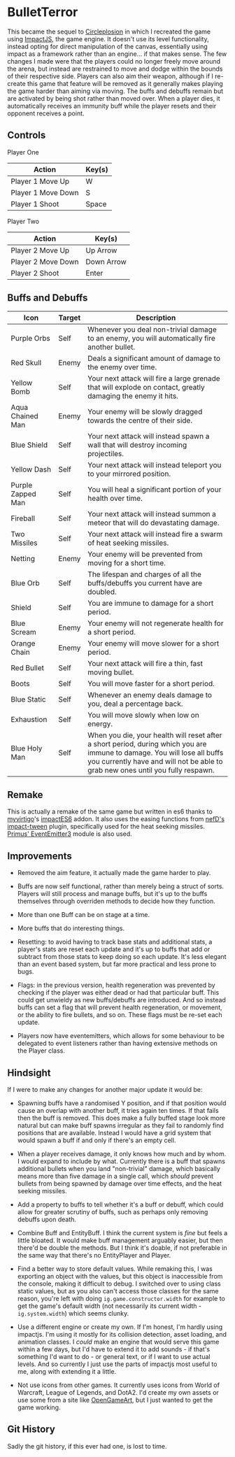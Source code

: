 # BulletTerror

This became the sequel to [Circleplosion](https://github.com/Protonull/Circleplosion) in which I recreated the game using [ImpactJS](https://impactjs.com/), the game engine. It doesn't use its level functionality, instead opting for direct manipulation of the canvas, essentially using impact as a framework rather than an engine… if that makes sense. The few changes I made were that the players could no longer freely move around the arena, but instead are restrained to move and dodge within the bounds of their respective side. Players can also aim their weapon, although if I re-create this game that feature will be removed as it generally makes playing the game harder than aiming via moving. The buffs and debuffs remain but are activated by being shot rather than moved over. When a player dies, it automatically receives an immunity buff while the player resets and their opponent receives a point.

## Controls

Player One

Action | Key(s)
----|----
Player 1 Move Up | W
Player 1 Move Down | S
Player 1 Shoot | Space

Player Two

Action | Key(s)
----|----
Player 2 Move Up | Up Arrow
Player 2 Move Down | Down Arrow
Player 2 Shoot | Enter

## Buffs and Debuffs

Icon | Target | Description
----|----|----
Purple Orbs | Self | Whenever you deal non-trivial damage to an enemy, you will automatically fire another bullet.
Red Skull | Enemy | Deals a significant amount of damage to the enemy over time.
Yellow Bomb | Self | Your next attack will fire a large grenade that will explode on contact, greatly damaging the enemy it hits.
Aqua Chained Man | Enemy | Your enemy will be slowly dragged towards the centre of their side.
Blue Shield | Self | Your next attack will instead spawn a wall that will destroy incoming projectiles.
Yellow Dash | Self | Your next attack will instead teleport you to your mirrored position.
Purple Zapped Man | Self | You will heal a significant portion of your health over time.
Fireball | Self | Your next attack will instead summon a meteor that will do devastating damage.
Two Missiles | Self | Your next attack will instead fire a swarm of heat seeking missiles.
Netting | Enemy | Your enemy will be prevented from moving for a short time.
Blue Orb | Self | The lifespan and charges of all the buffs/debuffs you current have are doubled.
Shield | Self | You are immune to damage for a short period.
Blue Scream | Enemy | Your enemy will not regenerate health for a short period.
Orange Chain | Enemy | Your enemy will move slower for a short period.
Red Bullet | Self | Your next attack will fire a thin, fast moving bullet.
Boots | Self | You will move faster for a short period.
Blue Static | Self | Whenever an enemy deals damage to you, deal a percentage back.
Exhaustion | Self | You will move slowly when low on energy.
Blue Holy Man | Self | When you die, your health will reset after a short period, during which you are immune to damage. You will lose all buffs you currently have and will not be able to grab new ones until you fully respawn.

## Remake

This is actually a remake of the same game but written in es6 thanks to [myvirtigo](https://github.com/myvertigo)'s [impactES6](https://github.com/myvertigo/impactES6) addon. It also uses the easing functions from [nefD's impact-tween](https://github.com/nefD/impact-tween) plugin, specifically used for the heat seeking missiles. [Primus' EventEmitter3](https://github.com/primus/eventemitter3) module is also used.

## Improvements

* Removed the aim feature, it actually made the game harder to play.

* Buffs are now self functional, rather than merely being a struct of sorts. Players will still process and manage buffs, but it's up to the buffs themselves through overriden methods to decide how they function.

* More than one Buff can be on stage at a time.

* More buffs that do interesting things.

* Resetting: to avoid having to track base stats and additional stats, a player's stats are reset each update and it's up to buffs that add or subtract from those stats to keep doing so each update. It's less elegant than an event based system, but far more practical and less prone to bugs.

* Flags: in the previous version, health regeneration was prevented by checking if the player was either dead or had that particular buff. This could get unwieldy as new buffs/debuffs are introduced. And so instead buffs can set a flag that will prevent health regeneration, or movement, or the ability to fire bullets, and so on. These flags must be re-set each update.

* Players now have eventemitters, which allows for some behaviour to be delegated to event listeners rather than having extensive methods on the Player class.

## Hindsight

If I were to make any changes for another major update it would be:

* Spawning buffs have a randomised Y position, and if that position would cause an overlap with another buff, it tries again ten times. If that fails then the buff is removed. This does make a fully buffed stage look more natural but can make buff spawns irregular as they fail to randomly find positions that are available. Instead I would have a grid system that would spawn a buff if and only if there's an empty cell.

* When a player receives damage, it only knows how much and by whom. I would expand to include by what. Currently there is a buff that spawns additional bullets when you land "non-trivial" damage, which basically means more than five damage in a single call, which *should* prevent bullets from being spawned by damage over time effects, and the heat seeking missiles.

* Add a property to buffs to tell whether it's a buff or debuff, which could allow for greater scrutiny of buffs, such as perhaps only removing debuffs upon death.

* Combine Buff and EntityBuff. I think the current system is *fine* but feels a little bloated. It would make buff management arguably easier, but then there'd be double the methods. But I think it's doable, if not preferable in the same way that there's no EntityPlayer and Player.

* Find a better way to store default values. While remaking this, I was exporting an object with the values, but this object is inaccessible from the console, making it difficult to debug. I switched over to using class static values, but as you also can't access those classes for the same reason, you're left with doing `ig.game.constructor.width` for example to get the game's default width (not necessarily its current width - `ig.system.width`) which seems clunky.

* Use a different engine or create my own. If I'm honest, I'm hardly using impactjs. I'm using it mostly for its collision detection, asset loading, and animation classes. I *could* make an engine that would serve this game within a few days, but I'd have to extend it to add sounds - if that's something I'd want to do - or general text, or if I want to use actual levels. And so currently I just use the parts of impactjs most useful to me, along with extending it a little.

* Not use icons from other games. It currently uses icons from World of Warcraft, League of Legends, and DotA2. I'd create my own assets or use some from a site like [OpenGameArt](https://opengameart.org/), but I just wanted to get the game working.

## Git History

Sadly the git history, if this ever had one, is lost to time.